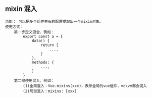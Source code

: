 ## mixin 混入
    功能： 可以把多个组件共有的配置提取出一个mixin对象。
    使用方式：
        第一步定义混合，例如：
            export const a = {
                data() {
                    return {
                        ...,
                    }
                },
                methods: {
                    ...,
                }
            }
        第二部使用混入，例如：
            (1)全局混入：Vue.mixins(xxx)，表示全局的vue组件，vc\vm都会混入
            (2)局部混入：mixins: [xxx]